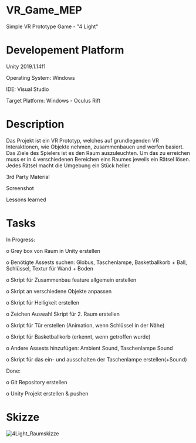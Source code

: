 # VR_Game_MEP
Simple VR Prototype Game - "4 Light"

# Developement Platform
Unity 2019.1.14f1

Operating System: Windows

IDE: Visual Studio

Target Platform: Windows - Oculus Rift

# Description 
Das Projekt ist ein VR Prototyp, welches auf grundlegenden VR Interaktionen, wie Objekte nehmen, zusammenbauen und werfen basiert. Das Ziele des Spielers ist es den Raum auszuleuchten. Um das zu erreichen muss er in 4 verschiedenen Bereichen eins Raumes jeweils ein Rätsel lösen. Jedes Rätsel macht die Umgebung ein Stück heller.

3rd Party Material

Screenshot

Lessons learned

# Tasks

In Progress:

o Grey box von Raum in Unity erstellen 

o Benötigte Assests suchen: Globus, Taschenlampe, Basketballkorb + Ball, Schlüssel, Textur für Wand + Boden 

o Skript für Zusammenbau feature allgemein erstellen 

o Skript an verschiedene Objekte anpassen 

o Skript für Helligkeit erstellen   

o Zeichen Auswahl Skript für 2. Raum erstellen 

o Skript für Tür erstellen (Animation, wenn Schlüssel in der Nähe) 

o Skript für Basketballkorb (erkennt, wenn getroffen wurde) 

o Andere Assests hinzufügen: Ambient Sound, Taschenlampe Sound 

o Skript für das ein- und ausschalten der Taschenlampe erstellen(+Sound) 

Done:

o Git Repository erstellen 

o Unity Projekt erstellen & pushen 


# Skizze

![4Light_Raumskizze](https://github.com/Twanghofer/VR_Game_MEP/tree/master/img/4Light_Raumskizze.png)